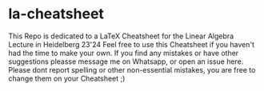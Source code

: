 # la-cheatsheet
This Repo is dedicated to a LaTeX Cheatsheet for the Linear Algebra Lecture in Heidelberg 23'24
Feel free to use this Cheatsheet if you haven't had the time to make your own. 
If you find any mistakes or have other suggestions pleasse message me on Whatsapp, or open an issue here.
Please dont report spelling or other non-essential mistakes, you are free to change them on your Cheatsheet ;)    
